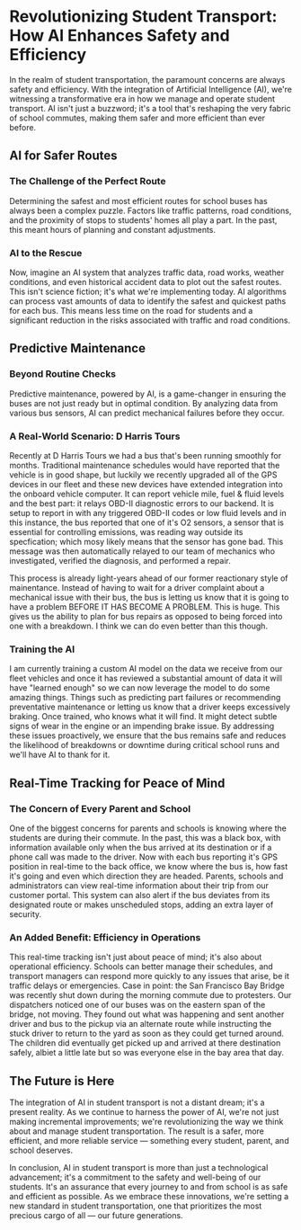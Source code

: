 # Revolutionizing Student Transport: How AI Enhances Safety and Efficiency

In the realm of student transportation, the paramount concerns are always safety and efficiency. With the integration of Artificial Intelligence (AI), we're witnessing a transformative era in how we manage and operate student transport. AI isn't just a buzzword; it's a tool that's reshaping the very fabric of school commutes, making them safer and more efficient than ever before.

## AI for Safer Routes

### The Challenge of the Perfect Route

Determining the safest and most efficient routes for school buses has always been a complex puzzle. Factors like traffic patterns, road conditions, and the proximity of stops to students' homes all play a part. In the past, this meant hours of planning and constant adjustments.

### AI to the Rescue

Now, imagine an AI system that analyzes traffic data, road works, weather conditions, and even historical accident data to plot out the safest routes. This isn't science fiction; it's what we're implementing today. AI algorithms can process vast amounts of data to identify the safest and quickest paths for each bus. This means less time on the road for students and a significant reduction in the risks associated with traffic and road conditions.

## Predictive Maintenance

### Beyond Routine Checks

Predictive maintenance, powered by AI, is a game-changer in ensuring the buses are not just ready but in optimal condition. By analyzing data from various bus sensors, AI can predict mechanical failures before they occur.

### A Real-World Scenario: D Harris Tours

Recently at D Harris Tours we had a bus that's been running smoothly for months. Traditional maintenance schedules would have reported that the vehicle is in good shape, but luckily we recently upgraded all of the GPS devices in our fleet and these new devices have extended integration into the onboard vehicle computer. It can report vehicle mile, fuel & fluid levels and the best part: it relays OBD-II diagnostic errors to our backend. It is setup to report in with any triggered OBD-II codes or low fluid levels and in this instance, the bus reported that one of it's O2 sensors, a sensor that is essential for controlling emissions, was reading way outside its specfication; which mosy likely means that the sensor has gone bad. This message was then automatically relayed to our team of mechanics who investigated, verified the diagnosis, and performed a repair. 

This process is already light-years ahead of our former reactionary style of mainentance. Instead of having to wait for a driver complaint about a mechanical issue with their bus, the bus is letting us know that it is going to have a problem BEFORE IT HAS BECOME A PROBLEM. This is huge. This gives us the ability to plan for bus repairs as opposed to being forced into one with a breakdown. I think we can do even better than this though. 

### Training the AI

I am currently training a custom AI model on the data we receive from our fleet vehicles and once it has reviewed a substantial amount of data it will have "learned enough" so we can now leverage the model to do some amazing things. Things such as predicting part failures or recommending preventative maintenance or letting us know that a driver keeps excessively braking. Once trained, who knows what it will find. It might detect subtle signs of wear in the engine or an impending brake issue. By addressing these issues proactively, we ensure that the bus remains safe and reduces the likelihood of breakdowns or downtime during critical school runs and we'll have AI to thank for it.

## Real-Time Tracking for Peace of Mind

### The Concern of Every Parent and School

One of the biggest concerns for parents and schools is knowing where the students are during their commute. In the past, this was a black box, with information available only when the bus arrived at its destination or if a phone call was made to the driver. Now with each bus reporting it's GPS position in real-time to the back office, we know where the bus is, how fast it's going and even which direction they are headed. Parents, schools and administrators can view real-time information about their trip from our customer portal. This system can also alert if the bus deviates from its designated route or makes unscheduled stops, adding an extra layer of security.

### An Added Benefit: Efficiency in Operations

This real-time tracking isn't just about peace of mind; it's also about operational efficiency. Schools can better manage their schedules, and transport managers can respond more quickly to any issues that arise, be it traffic delays or emergencies. Case in point: the San Francisco Bay Bridge was recently shut down during the morning commute due to protesters. Our dispatchers noticed one of our buses was on the eastern span of the bridge, not moving. They found out what was happening and sent another driver and bus to the pickup via an alternate route while instructing the stuck driver to return to the yard as soon as they could get turned around. The children did eventually get picked up and arrived at there destination safely, albiet a little late but so was everyone else in the bay area that day.

## The Future is Here

The integration of AI in student transport is not a distant dream; it's a present reality. As we continue to harness the power of AI, we're not just making incremental improvements; we're revolutionizing the way we think about and manage student transportation. The result is a safer, more efficient, and more reliable service — something every student, parent, and school deserves.

In conclusion, AI in student transport is more than just a technological advancement; it's a commitment to the safety and well-being of our students. It's an assurance that every journey to and from school is as safe and efficient as possible. As we embrace these innovations, we're setting a new standard in student transportation, one that prioritizes the most precious cargo of all — our future generations.

